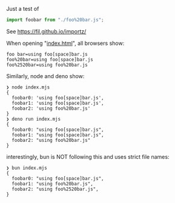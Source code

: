 Just a test of

```js
import foobar from "./foo%20bar.js";
```

See https://fil.github.io/importz/


When opening "[index.html](https://fil.github.io/importz/)", all browsers show:

```
foo bar=using foo[space]bar.js
foo%20bar=using foo[space]bar.js
foo%2520bar=using foo%20bar.js
```

Similarly, node and deno show:

```
❯ node index.mjs
{
  foobar0: 'using foo[space]bar.js',
  foobar1: 'using foo[space]bar.js',
  foobar2: 'using foo%20bar.js'
}
❯ deno run index.mjs
{
  foobar0: "using foo[space]bar.js",
  foobar1: "using foo[space]bar.js",
  foobar2: "using foo%20bar.js"
}
```

interestingly, bun is NOT following this and uses strict file names:

```
❯ bun index.mjs
{
  foobar0: "using foo[space]bar.js",
  foobar1: "using foo%20bar.js",
  foobar2: "using foo%2520bar.js",
}
```

